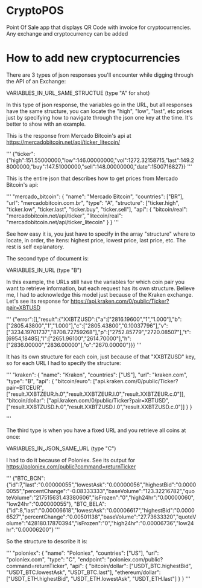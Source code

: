 # CryptoPOS

Point Of Sale app that displays QR Code with invoice for cryptocurrencies. Any exchange and cryptocurrency can be added

# How to add new cryptocurrencies

There are 3 types of json responses you'll encounter while digging through the API of an Exchange:

VARIABLES_IN_URL_SAME_STRUCTUE (type "A" for shot)

In this type of json response, the variables go in the URL, but all responses have the same structure, you can locate the "high", "low", "last", etc prices just by specifying how to navigate through the json one key at the time. It's better to show with an example.

This is the response from Mercado Bitcoin's api at https://mercadobitcoin.net/api/ticker_litecoin/

'''
{"ticker":{"high":151.55000000,"low":146.00000000,"vol":1272.32158715,"last":149.28000000,"buy":147.51000000,"sell":148.00000000,"date":1500716827}}
'''


This is the entire json that describes how to get prices from Mercado Bitcoin's api:

'''
  "mercado_bitcoin": {
    "name": "Mercado Bitcoin",
    "countries": ["BR"],
    "url": "mercadobitcoin.com.br",
    "type": "A",
    "structure": ["ticker.high", "ticker.low", "ticker.last", "ticker.buy", "ticker.sell"],
    "api": {
      "bitcoin/real": "mercadobitcoin.net/api/ticker",
      "litecoin/real": "mercadobitcoin.net/api/ticker_litecoin"
    }
  }
'''

See how easy it is, you just have to specify in the array "structure" where to locate, in order, the itens: highest price, lowest price, last price, etc. The rest is self explanatory.

The second type of document is:

VARIABLES_IN_URL (type "B")

In this example, the URLs still have the variables for which coin pair you want to retrieve information, but each request has its own structure. Believe me, I had to acknowledge this model just because of the Kraken exchange. Let's see its response for https://api.kraken.com/0/public/Ticker?pair=XBTUSD

'''
{"error":[],"result":{"XXBTZUSD":{"a":["2816.19600","1","1.000"],"b":["2805.43800","1","1.000"],"c":["2805.43800","0.10037796"],"v":["3234.19701737","8708.72759268"],"p":["2752.85779","2720.08507"],"t":[6954,18485],"l":["2651.96100","2614.70000"],"h":["2836.00000","2836.00000"],"o":"2670.00000"}}}
'''

It has its own structure for each coin, just because of that "XXBTZUSD" key, so for each URL I had to specify the structure:

'''
"kraken": {
    "name": "Kraken",
    "countries": ["US"],
    "url": "kraken.com",
    "type": "B",
    "api": {
      "bitcoin/euro": ["api.kraken.com/0/public/Ticker?pair=BTCEUR",["result.XXBTZEUR.h.0","result.XXBTZEUR.l.0","result.XXBTZEUR.c.0"]],
      "bitcoin/dollar": ["api.kraken.com/0/public/Ticker?pair=XBTUSD",["result.XXBTZUSD.h.0","result.XXBTZUSD.l.0","result.XXBTZUSD.c.0"]]
    }
}
      
'''

The third type is when you have a fixed URL and you retrieve all coins at once:

VARIABLES_IN_JSON_SAME_URL (type "C")

I had to do it because of Poloniex. See its output for https://poloniex.com/public?command=returnTicker

'''
{"BTC_BCN":{"id":7,"last":"0.00000055","lowestAsk":"0.00000056","highestBid":"0.00000055","percentChange":"-0.08333333","baseVolume":"123.32216782","quoteVolume":"217515631.43380606","isFrozen":"0","high24hr":"0.00000060","low24hr":"0.00000055"},
"BTC_BELA":{"id":8,"last":"0.00006618","lowestAsk":"0.00006617","highestBid":"0.00006527","percentChange":"0.00501138","baseVolume":"27.73633320","quoteVolume":"428180.17870394","isFrozen":"0","high24hr":"0.00006736","low24hr":"0.00006200"}
'''

So the structure to describe it is:

'''
  "poloniex": {
    "name": "Poloniex",
    "countries": ["US"],
    "url": "poloniex.com",
    "type": "C",
    "endpoint": "poloniex.com/public?command=returnTicker",
    "api": {
      "bitcoin/dollar": ["USDT_BTC.highestBid", "USDT_BTC.lowestAsk", "USDT_BTC.last"],
      "ethereum/dollar": ["USDT_ETH.highestBid", "USDT_ETH.lowestAsk", "USDT_ETH.last"]
     }
}
''' 

